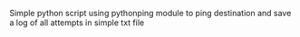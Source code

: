 Simple python script using pythonping module to ping destination and save a log of all attempts in simple txt file
